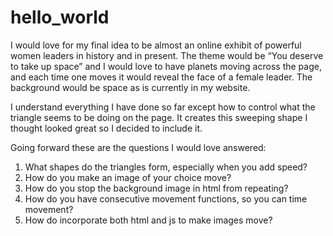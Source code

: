 # hello_world

I would love for my final idea to be almost an online exhibit of powerful women leaders in history and in present. The theme would be “You deserve to take up space” and I would love to have planets moving across the page, and each time one moves it would reveal the face of a female leader. The background would be space as is currently in my website. 

I understand everything I have done so far except how to control what the triangle seems to be doing on the page. It creates this sweeping shape I thought looked great so I decided to include it.

Going forward these are the questions I would love answered: 
1.	What shapes do the triangles form, especially when you add speed?
2.	How do you make an image of your choice move? 
3.	How do you stop the background image in html from repeating? 
4.	How do you have consecutive movement functions, so you can time movement? 
5.	How do incorporate both html and js to make images move? 



